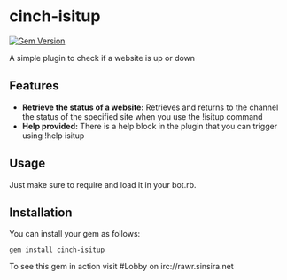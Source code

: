cinch-isitup
============
[![Gem Version](https://badge.fury.io/rb/cinch-isitup.png)](http://badge.fury.io/rb/cinch-isitup)

A simple plugin to check if a website is up or down

## Features ##

 - **Retrieve the status of a website:** Retrieves and returns to the channel the status of the specified site when you use the !isitup <url> command
 - **Help provided:** There is a help block in the plugin that you can trigger using !help isitup

## Usage ##

Just make sure to require and load it in your bot.rb.

## Installation ##

You can install your gem as follows:

    gem install cinch-isitup
    
To see this gem in action visit #Lobby on irc://rawr.sinsira.net

